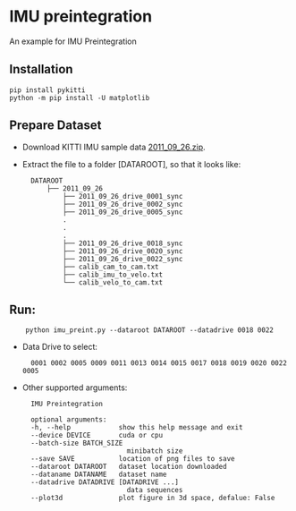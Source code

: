 # IMU preintegration

An example for IMU Preintegration

## Installation

    pip install pykitti
    python -m pip install -U matplotlib

## Prepare Dataset

* Download KITTI IMU sample data [2011_09_26.zip](https://github.com/pypose/IMU_preintegration/releases/download/Kitti/2011_09_26.zip).
* Extract the file to a folder [DATAROOT], so that it looks like:

        DATAROOT
            ├── 2011_09_26
                ├── 2011_09_26_drive_0001_sync
                ├── 2011_09_26_drive_0002_sync
                ├── 2011_09_26_drive_0005_sync
                .
                .
                .
                ├── 2011_09_26_drive_0018_sync
                ├── 2011_09_26_drive_0020_sync
                ├── 2011_09_26_drive_0022_sync
                ├── calib_cam_to_cam.txt
                ├── calib_imu_to_velo.txt
                └── calib_velo_to_cam.txt

## Run:

        python imu_preint.py --dataroot DATAROOT --datadrive 0018 0022

* Data Drive to select:

        0001 0002 0005 0009 0011 0013 0014 0015 0017 0018 0019 0020 0022 0005

* Other supported arguments:

        IMU Preintegration

        optional arguments:
        -h, --help            show this help message and exit
        --device DEVICE       cuda or cpu
        --batch-size BATCH_SIZE
                                minibatch size
        --save SAVE           location of png files to save
        --dataroot DATAROOT   dataset location downloaded
        --dataname DATANAME   dataset name
        --datadrive DATADRIVE [DATADRIVE ...]
                                data sequences
        --plot3d              plot figure in 3d space, defalue: False
